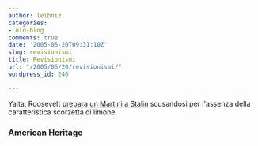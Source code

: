 ```yaml
---
author: leibniz
categories:
- old-blog
comments: true
date: '2005-06-20T09:31:10Z'
slug: revisionismi
title: Revisionismi
url: "/2005/06/20/revisionismi/"
wordpress_id: 246

---
```

Yalta, Roosevelt [prepara un Martini a Stalin](http://www.americanheritage.com/xml/2005/3/2005_3_feat_1.xml) scusandosi per l'assenza della caratteristica scorzetta di limone.  



### American Heritage
